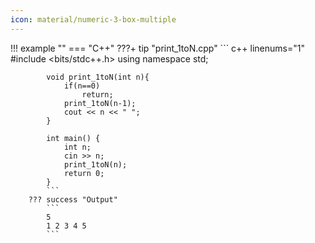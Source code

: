 ```yaml
---
icon: material/numeric-3-box-multiple
---
```


!!! example ""
    === "C++"
        ???+ tip "print_1toN.cpp"
            ``` c++ linenums="1"
            #include <bits/stdc++.h>
            using namespace std;

            void print_1toN(int n){
                if(n==0)
                    return;
                print_1toN(n-1);
                cout << n << " ";
            }

            int main() {
                int n;
                cin >> n;
                print_1toN(n);
                return 0;
            }
            ```
        ??? success "Output"
            ```
            5
            1 2 3 4 5
            ```